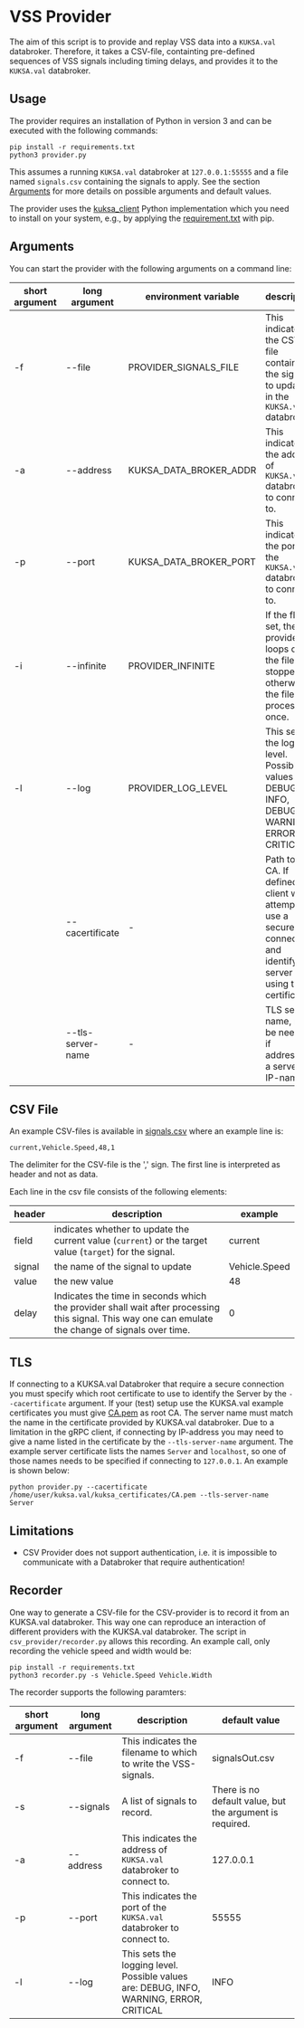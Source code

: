 # VSS Provider
The aim of this script is to provide and replay VSS data into a `KUKSA.val` databroker.
Therefore, it takes a CSV-file, containting pre-defined sequences of VSS signals including timing delays, and provides it to the `KUKSA.val` databroker.

## Usage
The provider requires an installation of Python in version 3 and can be executed with the following commands:

```
pip install -r requirements.txt
python3 provider.py
```

This assumes a running `KUKSA.val` databroker at `127.0.0.1:55555` and a file named `signals.csv` containing the signals to apply. See the section [Arguments](#arguments) for more details on possible arguments and default values.

The provider uses the [kuksa_client]() Python implementation which you need to install on your system, e.g., by applying the [requirement.txt](requirements.txt) with pip.

## Arguments
You can start the provider with the following arguments on a command line:

| short argument | long argument | environment variable | description | default value |
|---- | ---- | ---- |----- | ----|
|-f| --file | PROVIDER_SIGNALS_FILE | This indicates the CSV-file containing the signals to update in the `KUKSA.val` databroker. | signals.csv |
| -a | --address | KUKSA_DATA_BROKER_ADDR | This indicates the address of `KUKSA.val` databroker to connect to. | 127.0.0.1 |
| -p | --port | KUKSA_DATA_BROKER_PORT | This indicates the port of the `KUKSA.val` databroker to connect to. | 55555 |
| -i | --infinite | PROVIDER_INFINITE | If the flag is set, the provider loops over the file until stopped, otherwise the file gets processed once. | not present/False
| -l | --log | PROVIDER_LOG_LEVEL | This sets the logging level. Possible values are: DEBUG, INFO, DEBUG, WARNING, ERROR, CRITICAL | WARNING
|    | --cacertificate | - | Path to root CA. If defined the client will attempt to use a secure connection and identify the server using this certificate. | None
|    | --tls-server-name | - | TLS server name, may be needed if addressing a server by IP-name. | None

## CSV File
An example CSV-files is available in [signals.csv](signals.csv) where an example line is:

```
current,Vehicle.Speed,48,1
```

The delimiter for the CSV-file is the ',' sign. The first line is interpreted as header and not as data.

Each line in the csv file consists of the following elements:

| header | description | example |
| -- | -----------| --|
| field | indicates whether to update the current value (`current`) or the target value (`target`) for the signal. | current |
| signal | the name of the signal to update | Vehicle.Speed
| value | the new value | 48 |
| delay | Indicates the time in seconds which the provider shall wait after processing this signal. This way one can emulate the change of signals over time. | 0 |

## TLS

If connecting to a KUKSA.val Databroker that require a secure connection you must specify which root certificate to
use to identify the Server by the `--cacertificate` argument. If your (test) setup use the KUKSA.val example
certificates you must give [CA.pem](https://github.com/eclipse/kuksa.val/blob/master/kuksa_certificates/CA.pem)
as root CA. The server name must match the name in the certificate provided by KUKSA.val databroker.
Due to a limitation in the gRPC client, if connecting by IP-address you may need to give a name listed in the certificate
by the `--tls-server-name` argument. The example server certificate lists the names `Server` and `localhost`,
so one of those names needs to be specified if connecting to `127.0.0.1`. An example is shown below:

```
python provider.py --cacertificate /home/user/kuksa.val/kuksa_certificates/CA.pem --tls-server-name Server
```

## Limitations

* CSV Provider does not support authentication, i.e. it is impossible to communicate with a Databroker that require authentication!
## Recorder
One way to generate a CSV-file for the CSV-provider is to record it from an KUKSA.val databroker. This way one can reproduce an interaction of different providers with the KUKSA.val databroker. The script in `csv_provider/recorder.py` allows this recording.
An example call, only recording the vehicle speed and width would be:

```
pip install -r requirements.txt
python3 recorder.py -s Vehicle.Speed Vehicle.Width
```

The recorder supports the following paramters:

| short argument | long argument | description | default value |
|---- | ---- | ----- | ----|
|-f| --file | This indicates the filename to which to write the VSS-signals. | signalsOut.csv |
|-s| --signals | A list of signals to record. | There is no default value, but the argument is required.| |
| -a | --address | This indicates the address of `KUKSA.val` databroker to connect to. | 127.0.0.1 |
| -p | --port | This indicates the port of the `KUKSA.val` databroker to connect to. | 55555 |
| -l | --log | This sets the logging level. Possible values are: DEBUG, INFO, WARNING, ERROR, CRITICAL | INFO
